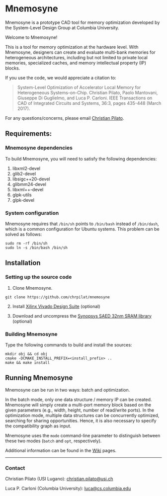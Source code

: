 # Mnemosyne

Mnemosyne is a prototype CAD tool for memory optimization developed by the System-Level Design Group at Columbia University.

Welcome to Mnemosyne!

This is a tool for memory optimization at the hardware level. With Mnemosyne, designers
can create and evaluate multi-bank memories for heterogeneous architectures, including
but not limited to private local memories, specialized caches, and memory intellectual
property (IP) blocks.

If you use the code, we would appreciate a citation to:

> System-Level Optimization of Accelerator Local Memory for Heterogeneous Systems-on-Chip.
> Christian Pilato, Paolo Mantovani, Giuseppe Di Guglielmo, and Luca P. Carloni.
> IEEE Transactions on CAD of Integrated Circuits and Systems, 36:3, pages 435-448 (March 2017).

For any questions/concerns, please email [Christian Pilato](christian.pilato@usi.ch).

## Requirements: ##

### Mnemosyne dependencies ####

To build Mnemosyne, you will need to satisfy the following dependencies:
1. libxml2-devel
2. glib2-devel
3. libsigc++20-devel
4. glibmm24-devel
5. libxml++-devel
6. glpk-utils
7. glpk-devel

### System configuration ####

Mnemosyne requires that `/bin/sh` points to `/bin/bash` instead of `/bin/dash`, which
is a common configuration for Ubuntu systems. This problem can be solved as follows:

  ```
  sudo rm -rf /bin/sh
  sudo ln -s /bin/bash /bin/sh
  ```

## Installation ##

### Setting up the source code ###

1. Clone Mnemosyne.

  ```
  git clone https://github.com/chrpilat/mnemosyne
  ```

2. Install [Xilinx Vivado Design Suite](https://www.xilinx.com/support/download.html) (optional)

3. Download and uncompress the [Synopsys SAED 32nm SRAM library](https://www.synopsys.com/community/university-program/teaching-resources.html) (optional)

### Building Mnemosyne ###

Type the following commands to build and install the sources:

  ```
  mkdir obj && cd obj
  cmake -DCMAKE_INSTALL_PREFIX=<install_prefix> ..
  make && make install
  ```

## Running Mnemosyne ##

Mnemosyne can be run in two ways: batch and optimization.

In the batch mode, only one data structure / memory IP can be created. Mnemosyne
will simply create a multi-port memory block based on the given parameters (e.g., width,
height, number of read/write ports).
In the optimization mode, multiple data structures can be concurrently optimized, searching
for sharing opportunities. Hence, it is also necessary to specify the compatibility graph
as input.

Mnemosyne uses the `mode` command-line parameter to distinguish between 
these two modes (`batch` and `opt`, respectively).

Additional information can be found in the [Wiki](https://github.com/chrpilat/mnemosyne/wiki) pages.

-----------------------

### Contact ###

Christian Pilato (USI Lugano): christian.pilato@usi.ch

Luca P. Carloni (Columbia University): luca@cs.columbia.edu
